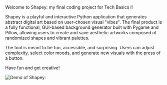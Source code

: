 Welcome to Shapey: my final coding project for Tech Basics I!

Shapey is a playful and interactive Python application that generates abstract digital art based on user-chosen visual "vibes". 
The final product is a fully functional, GUI-based background generator built with Pygame and Pillow, allowing users to create and save aesthetic artworks composed of randomized shapes and vibrant palettes.

The tool is meant to be fun, accessible, and surprising. Users can adjust complexity, select color moods, and generate new visuals with the press of a button.


Have fun and get creative!

![Demo of Shapey:](media/Shapey_program_showcase.gif)